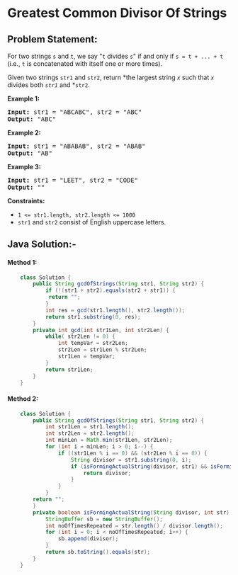 # Greatest Common Divisor Of Strings

## Problem Statement:

For two strings `s` and `t`, we say "`t` divides `s`" if and only if `s = t + ... + t` (i.e., `t` is concatenated with itself one or more times).

Given two strings `str1` and `str2`, return *the largest string *`x`* such that *`x`* divides both *`str1`* and *`str2`.

**Example 1:**

<pre><strong>Input:</strong> str1 = "ABCABC", str2 = "ABC"
<strong>Output:</strong> "ABC"
</pre>

**Example 2:**

<pre><strong>Input:</strong> str1 = "ABABAB", str2 = "ABAB"
<strong>Output:</strong> "AB"
</pre>

**Example 3:**

<pre><strong>Input:</strong> str1 = "LEET", str2 = "CODE"
<strong>Output:</strong> ""
</pre>

**Constraints:**

* `1 <= str1.length, str2.length <= 1000`
* `str1` and `str2` consist of English uppercase letters.

## Java Solution:-

#### Method 1:

```java
    class Solution {
    	public String gcdOfStrings(String str1, String str2) {
	        if (!(str1 + str2).equals(str2 + str1)) {
		     return "";
       		}
	        int res = gcd(str1.length(), str2.length());
	        return str1.substring(0, res);
    	}
        private int gcd(int str1Len, int str2Len) {
            while( str2Len != 0) {
                int tempVar = str2Len;
                str2Len = str1Len % str2Len;
                str1Len = tempVar;
            }
            return str1Len;
        }
    }
```

#### Method 2:

```java
    class Solution {
    	public String gcdOfStrings(String str1, String str2) {
            int str1Len = str1.length();
            int str2Len = str2.length();
            int minLen = Math.min(str1Len, str2Len);
            for (int i = minLen; i > 0; i--) {
                if ((str1Len % i == 0) && (str2Len % i == 0)) {
                    String divisor = str1.substring(0, i);
                    if (isFormingActualString(divisor, str1) && isFormingActualString(divisor, str2)) {
                        return divisor;
                    }
                }
       	    }
	    return "";
    	}
        private boolean isFormingActualString(String divisor, int str) {
            StringBuffer sb = new StringBuffer();
            int noOfTimesRepeated = str.length() / divisor.length();
            for (int i = 0; i < noOfTimesRepeated; i++) {
                sb.append(divisor);
            }
            return sb.toString().equals(str);
        }
    }
```
